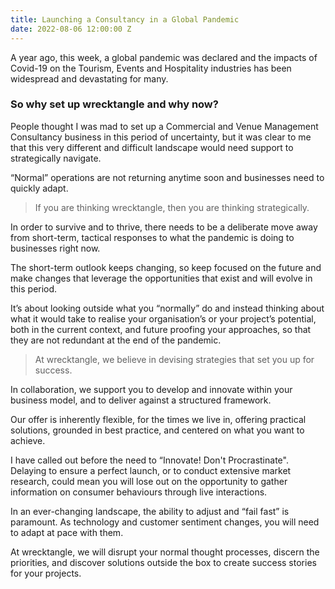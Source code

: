 ```yaml
---
title: Launching a Consultancy in a Global Pandemic
date: 2022-08-06 12:00:00 Z
---
```


A year ago, this week, a global pandemic was declared and the impacts of Covid-19 on the Tourism, Events and Hospitality industries has been widespread and devastating for many.

### So why set up wrecktangle and why now? 

People thought I was mad to set up a Commercial and Venue Management Consultancy business in this period of uncertainty, but it was clear to me that this very different and difficult landscape would need support to strategically navigate. 

“Normal” operations are not returning anytime soon and businesses need to quickly adapt.

> If you are thinking wrecktangle, then you are thinking strategically.

In order to survive and to thrive, there needs to be a deliberate move away from short-term, tactical responses to what the pandemic is doing to businesses right now. 

The short-term outlook keeps changing, so keep focused on the future and make changes that leverage the opportunities that exist and will evolve in this period. 

It’s about looking outside what you “normally” do and instead thinking about what it would take to realise your organisation’s or your project’s potential, both in the current context, and future proofing your approaches, so that they are not redundant at the end of the pandemic. 

> At wrecktangle, we believe in devising strategies that set you up for success.

In collaboration, we support you to develop and innovate within your business model, and to deliver against a structured framework.

Our offer is inherently flexible, for the times we live in, offering practical solutions, grounded in best practice, and centered on what you want to achieve.

I have called out before the need to “Innovate! Don't Procrastinate". Delaying to ensure a perfect launch, or to conduct extensive market research, could mean you will lose out on the opportunity to gather information on consumer behaviours through live interactions.

In an ever-changing landscape, the ability to adjust and “fail fast” is paramount. As technology and customer sentiment changes, you will need to adapt at pace with them. 

At wrecktangle, we will disrupt your normal thought processes, discern the priorities, and discover solutions outside the box to create success stories for your projects. 